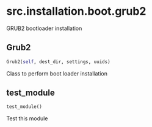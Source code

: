 <h1 id="src.installation.boot.grub2">src.installation.boot.grub2</h1>

GRUB2 bootloader installation
<h2 id="src.installation.boot.grub2.Grub2">Grub2</h2>

```python
Grub2(self, dest_dir, settings, uuids)
```
Class to perform boot loader installation
<h2 id="src.installation.boot.grub2.test_module">test_module</h2>

```python
test_module()
```
Test this module
